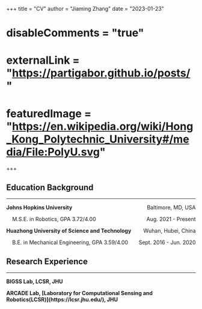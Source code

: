 +++
title = "CV"
author = "Jiaming Zhang"
date = "2023-01-23"
# disableComments = "true"
# externalLink = "https://partigabor.github.io/posts/"
# featuredImage = "https://en.wikipedia.org/wiki/Hong_Kong_Polytechnic_University#/media/File:PolyU.svg"
+++

## Education Background
---
<p style="text-align:left;"><b>Johns Hopkins University</b><span style="float:right;">Baltimore, MD, USA</span></p>
<p style="text-align:left;">&nbsp; &nbsp; M.S.E. in Robotics, GPA 3.72/4.00<span style="float:right;">Aug. 2021 - Present</span></p>

<p style="text-align:left;"><b>Huazhong University of Science and Technology</b><span style="float:right;">Wuhan, Hubei, China</span></p>
<div style="text-align:left;">&nbsp; &nbsp; B.E. in Mechanical Engineering, GPA 3.59/4.00<span style="float:right;">Sept. 2016 - Jun. 2020</span></div>

## Research Experience
---
<p><b>BIGSS Lab, LCSR, JHU</b></p>
<b>ARCADE Lab, [Laboratory for Computational Sensing and Robotics(LCSR)](https://lcsr.jhu.edu/), JHU</b>


[<i class="fa fa-2x fa-cloud-download"></i>](/files/CV_JiamingZhang.pdf "Download pdf")
